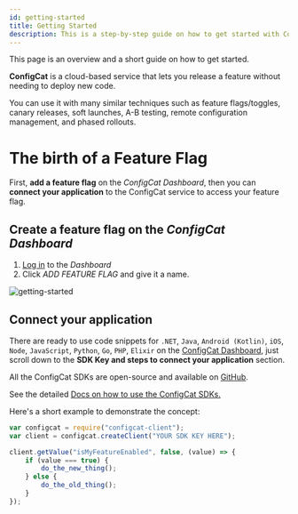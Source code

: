```yaml
---
id: getting-started
title: Getting Started
description: This is a step-by-step guide on how to get started with ConfigCat feature flags and on how to implement feature flags in an application.
---
```

This page is an overview and a short guide on how to get started.

**ConfigCat** is a cloud-based service that lets you release a feature without needing to deploy new code.

You can use it with many similar techniques such as feature flags/toggles, canary releases, soft launches, A-B testing, remote configuration management, and phased rollouts.

# The birth of a Feature Flag

First, **add a feature flag** on the *ConfigCat Dashboard*, 
then you can **connect your application** to the ConfigCat service to access your feature flag.

## Create a feature flag on the *ConfigCat Dashboard*
1. <a href="https://app.configcat.com/login" target="_blank">Log in</a> to the *Dashboard*
2. Click *ADD FEATURE FLAG* and give it a name.

![getting-started](/assets/getting-started-1.png)

## Connect your application



There are ready to use code snippets for `.NET`, `Java`, `Android (Kotlin)`, `iOS`, `Node`, `JavaScript`, `Python`, `Go`, `PHP`, `Elixir` on the <a href="https://app.configcat.com" target="_blank">ConfigCat Dashboard</a>, just scroll down to the **SDK Key and steps to connect your application** section.

All the ConfigCat SDKs are open-source and available on <a href="https://github.com/configcat" target="_blank">GitHub</a>.

See the detailed [Docs on how to use the ConfigCat SDKs.](/sdk-reference/overview.md)

Here's a short example to demonstrate the concept:
```js
var configcat = require("configcat-client");
var client = configcat.createClient("YOUR SDK KEY HERE");

client.getValue("isMyFeatureEnabled", false, (value) => {
    if (value === true) {
        do_the_new_thing();
    } else {
        do_the_old_thing();
    }
});
```
